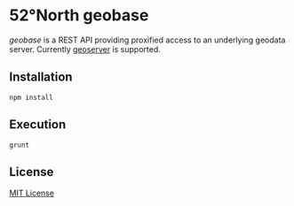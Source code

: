 # 52°North geobase

_geobase_ is a REST API providing proxified access to an underlying geodata
server. Currently [geoserver](http://geoserver.org/) is supported.

## Installation

`npm install`

## Execution

`grunt`

## License

[MIT License](./LICENSE.md)
